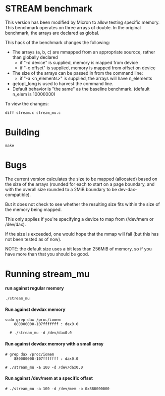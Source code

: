 
# STREAM benchmark

This version has been modified by Micron to allow testing specific
memory.  This benchmark operates on three arrays of double.  In the
original benchmark, the arrays are declared as global.

This hack of the benchmark changes the following:

* The arrays (a, b, c) are mmapped from an appropriate sourcce, rather than
  globally declared
  * if "-d device" is supplied, memory is mapped from device
  * if "-o offset" is supplied, memory is mapped from offset on device
* The size of the arrays can be passed in from the command line:
  * if "-a <n_elements>" is supplied, the arrays will have n_elements
* getopt_long is used to harvest the command line.
* Default behavior is "the same" as the baseline benchmark.
  (default n_elem is 10000000)

To view the changes:

```shell
diff stream.c stream_mu.c
```

Building
========

```shell
make
```

Bugs
====

The current version calculates the size to be mapped (allocated) based
on the size of the arrays (rounded for each to start on a page boundary,
and with the overall size rounded to a 2MiB boundary to be
dev-dax-compatible).

But it does not check to see whether the resulting size fits within the
size of the memory being mapped.

This only applies if you're specifying a device to map from (/dev/mem or
/dev/dax).

If the size is exceeded, one would hope that the mmap will fail (but this
has not been tested as of now).

NOTE: the default size uses a bit less than 256MiB of memory, so if you
have more than that you should be good.

Running stream_mu
=================

#### run against regular memory

```shell
./stream_mu
```

#### Run against devdax memory

```shell
sudo grep dax /proc/iomem
    880000000-107fffffff : dax0.0

  # ./stream_mu -d /dev/dax0.0
```

#### Run against devdax memory with a small array

```shell
# grep dax /proc/iomem
    880000000-107fffffff : dax0.0

# ./stream_mu -a 100 -d /dev/dax0.0
```

#### Run against /dev/mem at a specific offset


```shell
# ./stream_mu -a 100 -d /dev/mem -o 0x880000000
```
